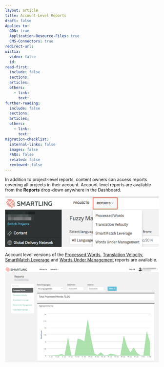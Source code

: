 ```yaml
---
layout: article
title: Account-Level Reports
draft: false
Applies to:
  GDN: true
  Application-Resource-Files: true
  CMS-Connectors: true
redirect-url:
wistia:
  video: false
  id:
read-first:
  include: false
  sections:
  articles:
  others:
    - link:
      text:
further-reading:
  include: false
  sections:
  articles:
  others:
    - link:
      text:
migration-checklist:
  internal-links: false
  images: false
  FAQs: false
  related: false
  reviewed: false
---
```



In addition to project-level reports, content owners can access reports covering all projects in their account. Account-level reports are available from the **Reports** drop-down anywhere in the Dashboard.

![](/uploads/versions/account-level-reports---x----593-193x---.png)

Account level versions of the [Processed Words](/hc/en-us/articles/206988847), [Translation Velocity](/hc/en-us/articles/207185267), [SmartMatch Leverage](/hc/en-us/articles/206281078) and [Words Under Management](/hc/en-us/articles/201684323) reports are available.

![](/uploads/versions/account-level-reports2---x----1261-785x---.png)